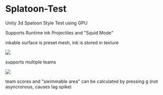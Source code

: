 # Splatoon-Test
Unity 3d Spatoon Style Test using GPU

Supports Runtime ink Projectiles and "Squid Mode"

inkable surface is preset mesh, ink is stored in texture

![](https://cdn.discordapp.com/attachments/699876315288961034/1055360196303671366/image.png)

supports multiple teams

![](https://cdn.discordapp.com/attachments/699876315288961034/1055360765076455484/image.png)

team scores and "swimmable area" can be calculated by pressing g (not asyncronous, causes lag spike)
